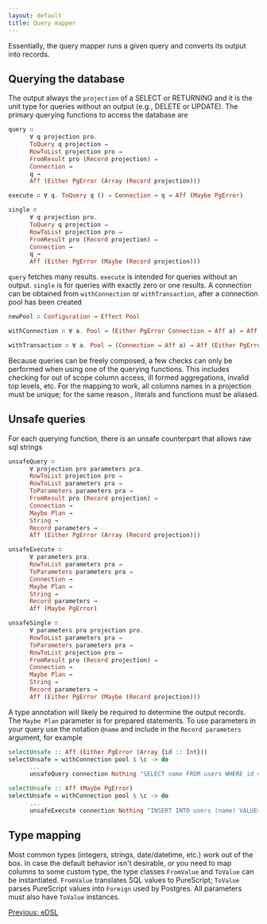 ```yaml
---
layout: default
title: Query mapper
---
```


Essentially, the query mapper runs a given query and converts its output into records.

## Querying the database

The output always the `projection` of a SELECT or RETURNING and it is the unit type for queries without an output (e.g., DELETE or UPDATE). The primary querying functions to access the database are

```haskell
query ∷
      ∀ q projection pro.
      ToQuery q projection ⇒
      RowToList projection pro ⇒
      FromResult pro (Record projection) ⇒
      Connection →
      q →
      Aff (Either PgError (Array (Record projection)))

execute ∷ ∀ q. ToQuery q () ⇒ Connection → q → Aff (Maybe PgError)

single ∷
      ∀ q projection pro.
      ToQuery q projection ⇒
      RowToList projection pro ⇒
      FromResult pro (Record projection) ⇒
      Connection →
      q →
      Aff (Either PgError (Maybe (Record projection)))
```

`query` fetches many results. `execute` is intended for queries without an output. `single` is for queries with exactly zero or one results. A connection can be obtained from `withConnection` or `withTransaction`, after a connection pool has been created

```haskell
newPool ∷ Configuration → Effect Pool

withConnection ∷ ∀ a. Pool → (Either PgError Connection → Aff a) → Aff a

withTransaction ∷ ∀ a. Pool → (Connection → Aff a) → Aff (Either PgError a)
```

Because queries can be freely composed, a few checks can only be performed when using one of the querying functions. This includes checking for out of scope column access, ill formed aggregations, invalid top levels, etc. For the mapping to work, all columns names in a projection must be unique; for the same reason., literals and functions must be aliased.

## Unsafe queries

For each querying function, there is an unsafe counterpart that allows raw sql strings

```haskell
unsafeQuery ∷
      ∀ projection pro parameters pra.
      RowToList projection pro ⇒
      RowToList parameters pra ⇒
      ToParameters parameters pra ⇒
      FromResult pro (Record projection) ⇒
      Connection →
      Maybe Plan →
      String →
      Record parameters →
      Aff (Either PgError (Array (Record projection)))

unsafeExecute ∷
      ∀ parameters pra.
      RowToList parameters pra ⇒
      ToParameters parameters pra ⇒
      Connection →
      Maybe Plan →
      String →
      Record parameters →
      Aff (Maybe PgError)

unsafeSingle ∷
      ∀ parameters pra projection pro.
      RowToList parameters pra ⇒
      ToParameters parameters pra ⇒
      RowToList projection pro ⇒
      FromResult pro (Record projection) ⇒
      Connection →
      Maybe Plan →
      String →
      Record parameters →
      Aff (Either PgError (Maybe (Record projection)))
```

A type annotation will likely be required to determine the output records. The `Maybe Plan` parameter is for prepared statements. To use parameters in your query use the notation `@name` and include in the `Record parameters` argument, for example

```haskell
selectUnsafe :: Aff (Either PgError (Array {id :: Int}))
selectUnsafe = withConnection pool $ \c -> do
      ...
      unsafeQuery connection Nothing "SELECT name FROM users WHERE id = @id" { id : 34 }

selectUnsafe :: Aff (Maybe PgError)
selectUnsafe = withConnection pool $ \c -> do
      ...
      unsafeExecute connection Nothing "INSERT INTO users (name) VALUEs (@name)" { name : "mary" }
```

## Type mapping

Most common types (integers, strings, date/datetime, etc.) work out of the box. In case the default behavior isn't desirable, or you need to map columns to some custom type, the type classes `FromValue` and `ToValue` can be instantiated. `FromValue` translates SQL values to PureScript; `ToValue` parses PureScript values into `Foreign` used by Postgres. All parameters must also have `ToValue` instances.

<a href="/edsl" class="direction previous">Previous: eDSL</a>
